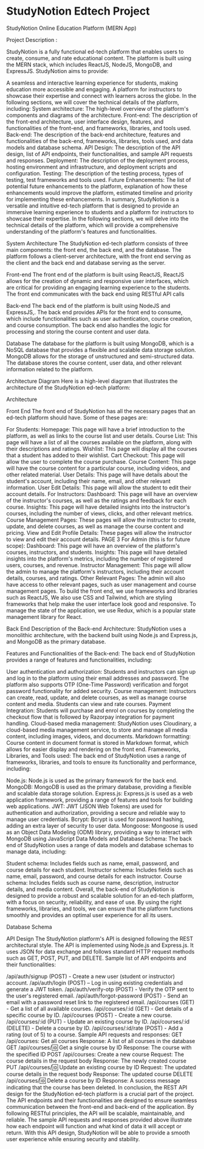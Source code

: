 # StudyNotion Edtech Project
StudyNotion Online Education Platform (MERN App) 

Project Description :

StudyNotion is a fully functional ed-tech platform that enables users to create, consume, and rate educational content. The platform is built using the MERN stack, which includes ReactJS, NodeJS, MongoDB, and ExpressJS. StudyNotion aims to provide:

A seamless and interactive learning experience for students, making education more accessible and engaging.
A platform for instructors to showcase their expertise and connect with learners across the globe. In the following sections, we will cover the technical details of the platform, including:
System architecture: The high-level overview of the platform's components and diagrams of the architecture.
Front-end: The description of the front-end architecture, user interface design, features, and functionalities of the front-end, and frameworks, libraries, and tools used.
Back-end: The description of the back-end architecture, features and functionalities of the back-end, frameworks, libraries, tools used, and data models and database schema.
API Design: The description of the API design, list of API endpoints, their functionalities, and sample API requests and responses.
Deployment: The description of the deployment process, hosting environment and infrastructure, and deployment scripts and configuration.
Testing: The description of the testing process, types of testing, test frameworks and tools used.
Future Enhancements: The list of potential future enhancements to the platform, explanation of how these enhancements would improve the platform, estimated timeline and priority for implementing these enhancements.
In summary, StudyNotion is a versatile and intuitive ed-tech platform that is designed to provide an immersive learning experience to students and a platform for instructors to showcase their expertise. In the following sections, we will delve into the technical details of the platform, which will provide a comprehensive understanding of the platform's features and functionalities.

System Architecture
The StudyNotion ed-tech platform consists of three main components: the front end, the back end, and the database. The platform follows a client-server architecture, with the front end serving as the client and the back end and database serving as the server.

Front-end
The front end of the platform is built using ReactJS, ReactJS allows for the creation of dynamic and responsive user interfaces, which are critical for providing an engaging learning experience to the students. The front end communicates with the back end using RESTful API calls

Back-end
The back end of the platform is built using NodeJS and ExpressJS,. The back end provides APIs for the front end to consume, which include functionalities such as user authentication, course creation, and course consumption. The back end also handles the logic for processing and storing the course content and user data.

Database
The database for the platform is built using MongoDB, which is a NoSQL database that provides a flexible and scalable data storage solution. MongoDB allows for the storage of unstructured and semi-structured data. The database stores the course content, user data, and other relevant information related to the platform.

Architecture Diagram
Here is a high-level diagram that illustrates the architecture of the StudyNotion ed-tech platform:

Architecture

Front End
The front end of StudyNotion has all the necessary pages that an ed-tech platform should have. Some of these pages are:

For Students:
Homepage: This page will have a brief introduction to the platform, as well as links to the course list and user details.
Course List: This page will have a list of all the courses available on the platform, along with their descriptions and ratings.
Wishlist: This page will display all the courses that a student has added to their wishlist.
Cart Checkout: This page will allow the user to complete the course purchase.
Course Content: This page will have the course content for a particular course, including videos, and other related material.
User Details: This page will have details about the student's account, including their name, email, and other relevant information.
User Edit Details: This page will allow the student to edit their account details.
For Instructors:
Dashboard: This page will have an overview of the instructor's courses, as well as the ratings and feedback for each course.
Insights: This page will have detailed insights into the instructor's courses, including the number of views, clicks, and other relevant metrics.
Course Management Pages: These pages will allow the instructor to create, update, and delete courses, as well as manage the course content and pricing.
View and Edit Profile Details: These pages will allow the instructor to view and edit their account details. PAGE 3 For Admin (this is for future scope):
Dashboard: This page will have an overview of the platform's courses, instructors, and students.
Insights: This page will have detailed insights into the platform's metrics, including the number of registered users, courses, and revenue.
Instructor Management: This page will allow the admin to manage the platform's instructors, including their account details, courses, and ratings.
Other Relevant Pages: The admin will also have access to other relevant pages, such as user management and course management pages.
To build the front end, we use frameworks and libraries such as ReactJS, We also use CSS and Tailwind, which are styling frameworks that help make the user interface look good and responsive. To manage the state of the application, we use Redux, which is a popular state management library for React.

Back End
Description of the Back-end Architecture: StudyNotion uses a monolithic architecture, with the backend built using Node.js and Express.js, and MongoDB as the primary database.

Features and Functionalities of the Back-end: The back end of StudyNotion provides a range of features and functionalities, including:

User authentication and authorization: Students and instructors can sign up and log in to the platform using their email addresses and password. The platform also supports OTP (One-Time Password) verification and forgot password functionality for added security.
Course management: Instructors can create, read, update, and delete courses, as well as manage course content and media. Students can view and rate courses.
Payment Integration: Students will purchase and enrol on courses by completing the checkout flow that is followed by Razorpay integration for payment handling.
Cloud-based media management: StudyNotion uses Cloudinary, a cloud-based media management service, to store and manage all media content, including images, videos, and documents.
Markdown formatting: Course content in document format is stored in Markdown format, which allows for easier display and rendering on the front end.
Frameworks, Libraries, and Tools used: The back end of StudyNotion uses a range of frameworks, libraries, and tools to ensure its functionality and performance, including:

Node.js: Node.js is used as the primary framework for the back end.
MongoDB: MongoDB is used as the primary database, providing a flexible and scalable data storage solution.
Express.js: Express.js is used as a web application framework, providing a range of features and tools for building web applications.
JWT: JWT (JSON Web Tokens) are used for authentication and authorization, providing a secure and reliable way to manage user credentials.
Bcrypt: Bcrypt is used for password hashing, adding an extra layer of security to user data.
Mongoose: Mongoose is used as an Object Data Modeling (ODM) library, providing a way to interact with MongoDB using JavaScript
Data Models and Database Schema:
The back end of StudyNotion uses a range of data models and database schemas to manage data, including:

Student schema: Includes fields such as name, email, password, and course details for each student.
Instructor schema: Includes fields such as name, email, password, and course details for each instructor.
Course schema: Includes fields such as course name, description, instructor details, and media content.
Overall, the back-end of StudyNotion is designed to provide a robust and scalable solution for an ed-tech platform, with a focus on security, reliability, and ease of use. By using the right frameworks, libraries, and tools, we can ensure that the platform functions smoothly and provides an optimal user experience for all its users.

Database Schema

API Design
The StudyNotion platform's API is designed following the REST architectural style. The API is implemented using Node.js and Express.js. It uses JSON for data exchange and follows standard HTTP request methods such as GET, POST, PUT, and DELETE. Sample list of API endpoints and their functionalities:

/api/auth/signup (POST) - Create a new user (student or instructor) account.
/api/auth/login (POST) – Log in using existing credentials and generate a JWT token.
/api/auth/verify-otp (POST) - Verify the OTP sent to the user's registered email.
/api/auth/forgot-password (POST) - Send an email with a password reset link to the registered email.
/api/courses (GET) - Get a list of all available courses.
/api/courses/:id (GET) - Get details of a specific course by ID.
/api/courses (POST) - Create a new course.
/api/courses/:id (PUT) - Update an existing course by ID.
/api/courses/:id (DELETE) - Delete a course by ID.
/api/courses/:id/rate (POST) - Add a rating (out of 5) to a course. Sample API requests and responses:
GET /api/courses: Get all courses
Response: A list of all courses in the database
GET /api/courses/:id: Get a single course by ID
Response: The course with the specified ID
POST /api/courses: Create a new course
Request: The course details in the request body
Response: The newly created course
PUT /api/courses/:id: Update an existing course by ID
Request: The updated course details in the request body
Response: The updated course
DELETE /api/courses/:id: Delete a course by ID
Response: A success message indicating that the course has been deleted.
In conclusion, the REST API design for the StudyNotion ed-tech platform is a crucial part of the project. The API endpoints and their functionalities are designed to ensure seamless communication between the front-end and back-end of the application. By following RESTful principles, the API will be scalable, maintainable, and reliable. The sample API requests and responses provided above illustrate how each endpoint will function and what kind of data it will accept or return. With this API design, StudyNotion will be able to provide a smooth user experience while ensuring security and stability.

